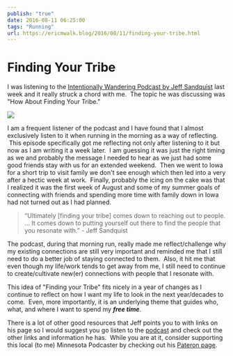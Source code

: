 ```yaml
---
publish: "true"
date: 2016-08-11 06:25:00
tags: "Running"
url: https://ericmwalk.blog/2016/08/11/finding-your-tribe.html
---
```


# Finding Your Tribe

<p>I was listening to the <a href="https://player.fm/series/intentionally-wandering-1401772/episode-59-how-about-finding-your-tribe">Intentionally Wandering Podcast by Jeff Sandquist</a> last week and it really struck a chord with me.  The topic he was discussing was "How About Finding Your Tribe."</p>

![](https://ericmwalk.blog/uploads/2021/ba85196ff9.jpg)

<p>I am a frequent listener of the podcast and I have found that I almost exclusively listen to it when running in the morning as a way of reflecting.  This episode specifically got me reflecting not only after listening to it but now as I am writing it a week later.  I am guessing it was just the right timing as we and probably the message I needed to hear as we just had some good friends stay with us for an extended weekend.  Then we went to Iowa for a short trip to visit family we don't see enough which then led into a very after a hectic week at work.  Finally, probably the icing on the cake was that I realized it was the first week of August and some of my summer goals of connecting with friends and spending more time with family down in Iowa had not turned out as I had planned.</p>

>“Ultimately [finding your tribe] comes down to reaching out to people. … It comes down to putting yourself out there to find the people that you resonate with.” - Jeff Sandquist

The podcast, during that morning run, really made me reflect/challenge why my existing connections are still very important and reminded me that I still need to do a better job of staying connected to them.  Also, it hit me that even though my life/work tends to get away from me, I still need to continue to create/cultivate new(er) connections with people that I resonate with.

This idea of "Finding your Tribe" fits nicely in a year of changes as I continue to reflect on how I want my life to look in the next year/decades to come.  Even, more importantly, it is an underlying theme that guides who, what, and where I want to spend my ***free time***.

There is a lot of other good resources that Jeff points you to with links on his page so I would suggest you go listen to the <a href="http://www.intentionallywandering.com/59/">podcast</a> and check out the other links and information he has.  While you are at it, consider supporting this local (to me) Minnesota Podcaster by checking out his <a href="https://www.patreon.com/intentionallywandering">Pateron page</a>.
